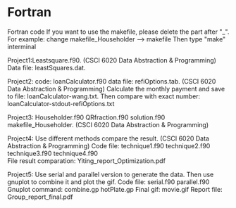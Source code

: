 # Fortran
Fortran code
If you want to use the makefile, please delete the part after "_".
For example:
change
makefile_Householder  -->  makefile
Then type "make" interminal 

Project1:Leastsquare.f90. (CSCI 6020 Data Abstraction & Programming)
Data file: leastSquares.dat.

Project2: code: loanCalculator.f90   data file: refiOptions.tab. (CSCI 6020 Data Abstraction & Programming)
Calculate the monthly payment and save to file: loanCalculator-wang.txt. Then compare with exact number: loanCalculator-stdout-refiOptions.txt

Project3: Householder.f90  QRfraction.f90  solution.f90  makefile_Householder. (CSCI 6020 Data Abstraction & Programming)

Project4: Use different methods compare the result. (CSCI 6020 Data Abstraction & Programming)
Code file: technique1.f90  technique2.f90 technique3.f90 technique4.f90   
File result comparation: Yiting_report_Optimization.pdf

Project5: Use serial and parallel version to generate the data. Then use gnuplot to combine it and plot the gif.
Code file: serial.f90   parallel.f90
Gnuplot command: combine.gp   hotPlate.gp
Final gif: movie.gif
Report file: Group_report_final.pdf
